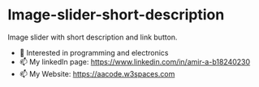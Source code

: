 # Image-slider-short-description
Image slider with short description and link button.

- 👀 Interested in programming and electronics
- 📫 My linkedIn page: https://www.linkedin.com/in/amir-a-b18240230
- 📫 My Website: https://aacode.w3spaces.com
